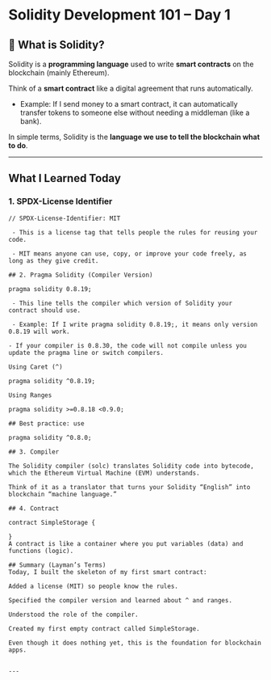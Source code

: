 # Solidity Development 101 – Day 1  

## 📖 What is Solidity?  

Solidity is a **programming language** used to write **smart contracts** on the blockchain (mainly Ethereum).  

Think of a **smart contract** like a digital agreement that runs automatically.  

- Example: If I send money to a smart contract, it can automatically transfer tokens to someone else without needing a middleman (like a bank).  

In simple terms, Solidity is the **language we use to tell the blockchain what to do**.  

---

## What I Learned Today  

### 1. SPDX-License Identifier  

```solidity
// SPDX-License-Identifier: MIT

 - This is a license tag that tells people the rules for reusing your code.

 - MIT means anyone can use, copy, or improve your code freely, as long as they give credit.

## 2. Pragma Solidity (Compiler Version)

pragma solidity 0.8.19;

 - This line tells the compiler which version of Solidity your contract should use.

 - Example: If I write pragma solidity 0.8.19;, it means only version 0.8.19 will work.

- If your compiler is 0.8.30, the code will not compile unless you update the pragma line or switch compilers.

Using Caret (^)

pragma solidity ^0.8.19;

Using Ranges

pragma solidity >=0.8.18 <0.9.0;

## Best practice: use

pragma solidity ^0.8.0;

## 3. Compiler

The Solidity compiler (solc) translates Solidity code into bytecode, which the Ethereum Virtual Machine (EVM) understands.

Think of it as a translator that turns your Solidity “English” into blockchain “machine language.”

## 4. Contract

contract SimpleStorage {

}
A contract is like a container where you put variables (data) and functions (logic).

## Summary (Layman’s Terms)
Today, I built the skeleton of my first smart contract:

Added a license (MIT) so people know the rules.

Specified the compiler version and learned about ^ and ranges.

Understood the role of the compiler.

Created my first empty contract called SimpleStorage.

Even though it does nothing yet, this is the foundation for blockchain apps.


---

